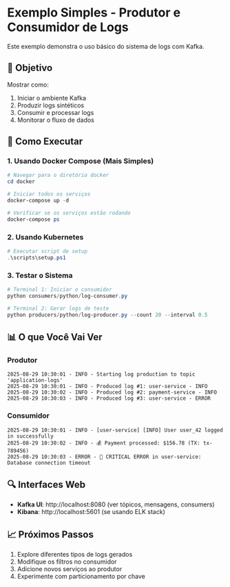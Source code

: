 # Exemplo Simples - Produtor e Consumidor de Logs

Este exemplo demonstra o uso básico do sistema de logs com Kafka.

## 🎯 Objetivo

Mostrar como:
1. Iniciar o ambiente Kafka
2. Produzir logs sintéticos
3. Consumir e processar logs
4. Monitorar o fluxo de dados

## 🚀 Como Executar

### 1. Usando Docker Compose (Mais Simples)

```powershell
# Navegar para o diretório docker
cd docker

# Iniciar todos os serviços
docker-compose up -d

# Verificar se os serviços estão rodando
docker-compose ps
```

### 2. Usando Kubernetes

```powershell
# Executar script de setup
.\scripts\setup.ps1
```

### 3. Testar o Sistema

```powershell
# Terminal 1: Iniciar o consumidor
python consumers/python/log-consumer.py

# Terminal 2: Gerar logs de teste
python producers/python/log-producer.py --count 20 --interval 0.5
```

## 📊 O que Você Vai Ver

### Produtor
```
2025-08-29 10:30:01 - INFO - Starting log production to topic 'application-logs'
2025-08-29 10:30:01 - INFO - Produced log #1: user-service - INFO
2025-08-29 10:30:02 - INFO - Produced log #2: payment-service - INFO
2025-08-29 10:30:03 - INFO - Produced log #3: user-service - ERROR
```

### Consumidor
```
2025-08-29 10:30:01 - INFO - [user-service] [INFO] User user_42 logged in successfully
2025-08-29 10:30:02 - INFO - 💰 Payment processed: $156.78 (TX: tx-789456)
2025-08-29 10:30:03 - ERROR - 🚨 CRITICAL ERROR in user-service: Database connection timeout
```

## 🔍 Interfaces Web

- **Kafka UI**: http://localhost:8080 (ver tópicos, mensagens, consumers)
- **Kibana**: http://localhost:5601 (se usando ELK stack)

## 📈 Próximos Passos

1. Explore diferentes tipos de logs gerados
2. Modifique os filtros no consumidor
3. Adicione novos serviços ao produtor
4. Experimente com particionamento por chave
